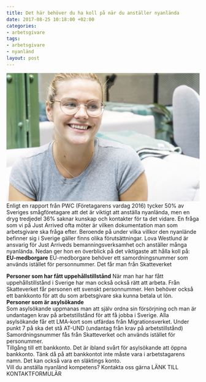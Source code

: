 ```yaml
---
title: Det här behöver du ha koll på när du anställer nyanlända
date: 2017-08-25 10:18:00 +02:00
categories:
- arbetsgivare
tags:
- arbetsgivare
- nyanländ
layout: post
---
```


![lova_westlund2.jpg](/uploads/lova_westlund2.jpg)Enligt en rapport från PWC (Företagarens vardag 2016) tycker 50% av Sveriges smågföretagare att det är viktigt att anställa nyanlända, men en dryg tredjedel 36% saknar kunskap och kontakter för ta det vidare. En fråga som vi på Just Arrived ofta möter är vilken dokumentation man som arbetsgivare ska fråga efter. Beroende på under vilka villkor den nyanlände befinner sig i Sverige gäller finns olika förutsättningar. Lova Westlund  är ansvarig för Just Arriveds bemanningsverksamhet och anställer många nyanlända. Nedan ger hon en överblick på det viktigaste att hålla koll på:
\
**EU-medborgare**
EU-medborgare behöver ett samordningsnummer som används istället för personnummer. Det får man från Skatteverket

**Personer som har fått uppehållstillstånd**
När man har har fått uppehållstillstånd i Sverige har man också  också rätt att arbeta. Från Skatteverket får personen ett svenskt personnummer. Hen behöver också ett bankkonto för att du som arbetsgivare ska kunna betala ut lön.
\
**Personer som är asylsökande**\
Som asylsökande uppmanas man att själv ordna sin försörjning och man är undantagen  krav på arbetstillstånd för att få jobba i Sverige. Alla asylsökande får ett LMA-kort som utfärdas från Migrationsverket. Under punkt 7 på ska det stå AT-UND (undantag från krav på arbetstillstånd)
\
Samordningsnummer fås  från Skatteverket och används istället för personummer.
\
Tillgång till ett bankkonto. Det är ibland svårt för asylsökande att öppna bankkonto. Tänk då på att bankkontot inte måste vara i arbetstagarens namn. Det kan också vara en släktings konto.
\
Vill du anställa nyanländ kompetens? Kontakta oss gärna LÄNK TILL KONTAKTFORMULÄR